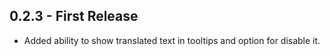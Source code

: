## 0.2.3 - First Release
* Added ability to show translated text in tooltips and option for disable it.
